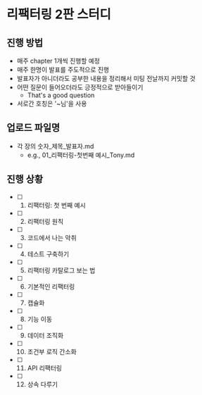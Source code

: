 # 리팩터링 2판 스터디

## 진행 방법

- 매주 chapter 1개씩 진행할 예정
- 매주 한명이 발표를 주도적으로 진행
- 발표자가 아니더라도 공부한 내용을 정리해서 미팅 전날까지 커밋할 것
- 어떤 질문이 들어오더라도 긍정적으로 받아들이기
  - That's a good question
- 서로간 호칭은 '~님'을 사용

## 업로드 파일명

- 각 장의 숫자\_제목\_발표자.md
  - e.g., 01\_리팩터링-첫번째 예시\_Tony.md

## 진행 상황

- [ ] 1.  리팩터링: 첫 번째 예시
- [ ] 2.  리팩터링 원칙
- [ ] 3.  코드에서 나는 악취
- [ ] 4.  테스트 구축하기
- [ ] 5.  리팩터링 카탈로그 보는 법
- [ ] 6.  기본적인 리팩터링
- [ ] 7.  캡슐화
- [ ] 8.  기능 이동
- [ ] 9.  데이터 조직화
- [ ] 10. 조건부 로직 간소화
- [ ] 11. API 리팩터링
- [ ] 12. 상속 다루기
